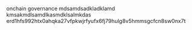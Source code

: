 onchain governance
mdsamdsadkladklamd
kmsakmdlsamdlkasmdklsalmkdas
erd1hfs992htx0ahqka27vfpkwjrfyufx6fj79hulg8v5hmmsgcfcn8sw0nx7t